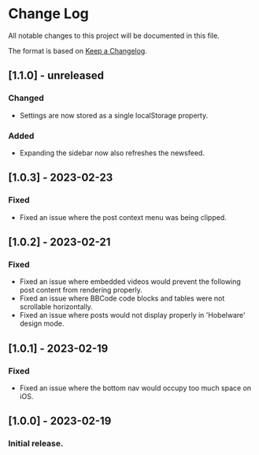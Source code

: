 # Change Log

All notable changes to this project will be documented in this file.

The format is based on [Keep a Changelog](http://keepachangelog.com/).

## [1.1.0] - unreleased

### Changed

- Settings are now stored as a single localStorage property.

### Added

- Expanding the sidebar now also refreshes the newsfeed.

## [1.0.3] - 2023-02-23

### Fixed

- Fixed an issue where the post context menu was being clipped.

## [1.0.2] - 2023-02-21

### Fixed

- Fixed an issue where embedded videos would prevent the following post content from rendering properly.
- Fixed an issue where BBCode code blocks and tables were not scrollable horizontally.
- Fixed an issue where posts would not display properly in 'Hobelware' design mode.

## [1.0.1] - 2023-02-19

### Fixed

- Fixed an issue where the bottom nav would occupy too much space on iOS.

## [1.0.0] - 2023-02-19

### Initial release.
